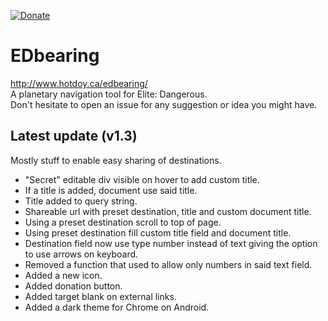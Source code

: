 [![Donate](https://img.shields.io/badge/Donate-PayPal-green.svg)](https://www.paypal.me/hotdoy)

# EDbearing
http://www.hotdoy.ca/edbearing/  
A planetary navigation tool for Elite: Dangerous.  
Don't hesitate to open an issue for any suggestion or idea you might have.

## Latest update (v1.3)
Mostly stuff to enable easy sharing of destinations.
* "Secret" editable div visible on hover to add custom title.
* If a title is added, document use said title.
* Title added to query string.
* Shareable url with preset destination, title and custom document title.
* Using a preset destination scroll to top of page.
* Using preset destination fill custom title field and document title.
* Destination field now use type number instead of text giving the option to use arrows on keyboard.
* Removed a function that used to allow only numbers in said text field.
* Added a new icon.
* Added donation button.
* Added target blank on external links.
* Added a dark theme for Chrome on Android.
